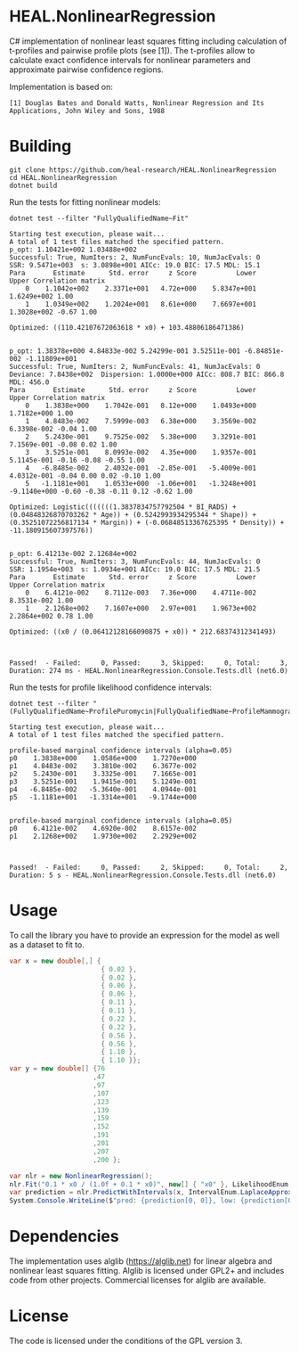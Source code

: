 # HEAL.NonlinearRegression
C# implementation of nonlinear least squares fitting including calculation of t-profiles and pairwise profile plots (see [1]).
The t-profiles allow to calculate exact confidence intervals for nonlinear parameters and approximate pairwise confidence regions.

Implementation is based on:

`[1] Douglas Bates and Donald Watts, Nonlinear Regression and Its Applications, John Wiley and Sons, 1988`

# Building
```
git clone https://github.com/heal-research/HEAL.NonlinearRegression
cd HEAL.NonlinearRegression
dotnet build
```

Run the tests for fitting nonlinear models:
```
dotnet test --filter "FullyQualifiedName~Fit"
```

```
Starting test execution, please wait...
A total of 1 test files matched the specified pattern.
p_opt: 1.10421e+002 1.03488e+002
Successful: True, NumIters: 2, NumFuncEvals: 10, NumJacEvals: 0
SSR: 9.5471e+003  s: 3.0898e+001 AICc: 19.0 BIC: 17.5 MDL: 15.1
Para       Estimate      Std. error     z Score          Lower          Upper Correlation matrix
    0    1.1042e+002    2.3371e+001   4.72e+000    5.8347e+001    1.6249e+002 1.00
    1    1.0349e+002    1.2024e+001   8.61e+000    7.6697e+001    1.3028e+002 -0.67 1.00

Optimized: ((110.42107672063618 * x0) + 103.48806186471386)


p_opt: 1.38378e+000 4.84833e-002 5.24299e-001 3.52511e-001 -6.84851e-002 -1.11809e+001
Successful: True, NumIters: 2, NumFuncEvals: 41, NumJacEvals: 0
Deviance: 7.8438e+002  Dispersion: 1.0000e+000 AICc: 808.7 BIC: 866.8 MDL: 456.0
Para       Estimate      Std. error     z Score          Lower          Upper Correlation matrix
    0    1.3838e+000    1.7042e-001   8.12e+000    1.0493e+000    1.7182e+000 1.00
    1    4.8483e-002    7.5999e-003   6.38e+000    3.3569e-002    6.3398e-002 -0.04 1.00
    2    5.2430e-001    9.7525e-002   5.38e+000    3.3291e-001    7.1569e-001 -0.08 0.02 1.00
    3    3.5251e-001    8.0993e-002   4.35e+000    1.9357e-001    5.1145e-001 -0.16 -0.08 -0.55 1.00
    4   -6.8485e-002    2.4032e-001  -2.85e-001   -5.4009e-001    4.0312e-001 -0.04 0.00 0.02 -0.10 1.00
    5   -1.1181e+001    1.0533e+000  -1.06e+001   -1.3248e+001   -9.1140e+000 -0.60 -0.38 -0.11 0.12 -0.62 1.00

Optimized: Logistic(((((((1.3837834757792504 * BI_RADS) + (0.04848326870703262 * Age)) + (0.5242993934295344 * Shape)) + (0.35251072256817134 * Margin)) + (-0.06848513367625395 * Density)) + -11.180915607397576))


p_opt: 6.41213e-002 2.12684e+002
Successful: True, NumIters: 3, NumFuncEvals: 44, NumJacEvals: 0
SSR: 1.1954e+003  s: 1.0934e+001 AICc: 19.0 BIC: 17.5 MDL: 21.5
Para       Estimate      Std. error     z Score          Lower          Upper Correlation matrix
    0    6.4121e-002    8.7112e-003   7.36e+000    4.4711e-002    8.3531e-002 1.00
    1    2.1268e+002    7.1607e+000   2.97e+001    1.9673e+002    2.2864e+002 0.78 1.00

Optimized: ((x0 / (0.06412128166090875 + x0)) * 212.68374312341493)



Passed!  - Failed:     0, Passed:     3, Skipped:     0, Total:     3, Duration: 274 ms - HEAL.NonlinearRegression.Console.Tests.dll (net6.0)
```


Run the tests for profile likelihood confidence intervals:
```
dotnet test --filter "(FullyQualifiedName~ProfilePuromycin|FullyQualifiedName~ProfileMammography)"
```

```
Starting test execution, please wait...
A total of 1 test files matched the specified pattern.

profile-based marginal confidence intervals (alpha=0.05)
p0    1.3838e+000    1.0586e+000    1.7270e+000
p1    4.8483e-002    3.3810e-002    6.3677e-002
p2    5.2430e-001    3.3325e-001    7.1665e-001
p3    3.5251e-001    1.9415e-001    5.1249e-001
p4   -6.8485e-002   -5.3640e-001    4.0944e-001
p5   -1.1181e+001   -1.3314e+001   -9.1744e+000


profile-based marginal confidence intervals (alpha=0.05)
p0    6.4121e-002    4.6920e-002    8.6157e-002
p1    2.1268e+002    1.9730e+002    2.2929e+002



Passed!  - Failed:     0, Passed:     2, Skipped:     0, Total:     2, Duration: 5 s - HEAL.NonlinearRegression.Console.Tests.dll (net6.0)
```

# Usage
To call the library you have to provide an expression for the model as well as a dataset to fit to.

```csharp
var x = new double[,] {
                       { 0.02 },
                       { 0.02 },
                       { 0.06 },
                       { 0.06 },
                       { 0.11 },
                       { 0.11 },
                       { 0.22 },
                       { 0.22 },
                       { 0.56 },
                       { 0.56 },
                       { 1.10 },
                       { 1.10 }};
var y = new double[] {76
                     ,47
                     ,97
                     ,107
                     ,123
                     ,139
                     ,159
                     ,152
                     ,191
                     ,201
                     ,207
                     ,200 };

var nlr = new NonlinearRegression();
nlr.Fit("0.1 * x0 / (1.0f + 0.1 * x0)", new[] { "x0" }, LikelihoodEnum.Gaussian, x, y);
var prediction = nlr.PredictWithIntervals(x, IntervalEnum.LaplaceApproximation);
System.Console.WriteLine($"pred: {prediction[0, 0]}, low: {prediction[0, 2]}, high: {prediction[0, 3]}");
```

# Dependencies
The implementation uses alglib (https://alglib.net) for linear algebra and nonlinear least squares fitting. 
Alglib is licensed under GPL2+ and includes code from other projects. Commercial licenses for alglib are available.

# License
The code is licensed under the conditions of the GPL version 3.
